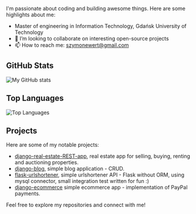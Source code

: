 I'm passionate about coding and building awesome things. Here are some highlights about me:

- Master of engineering in Information Technology, Gdańsk University of Technology
- 👯 I’m looking to collaborate on interesting open-source projects
- 📫 How to reach me: [szymonewert@gmail.com](mailto:szymonewert@gmail.com)

## GitHub Stats

![My GitHub stats](https://github-readme-stats.vercel.app/api?username=ewerttrewe&show_icons=true&theme=radical)

## Top Languages

![Top Languages](https://github-readme-stats.vercel.app/api/top-langs/?username=ewerttrewe&layout=compact&theme=radical)

## Projects

Here are some of my notable projects:

- [django-real-estate-REST-app](https://github.com/ewerttrewe/fullstack-real-estate-app), real estate app for selling, buying, renting and auctioning properties.
- [django-blog](https://github.com/ewerttrewe/django-blogapp), simple blog application - CRUD.
- [flask-urlshortener](https://github.com/ewerttrewe/flask-rest-url-shortener-api), simple urlshortener API - Flask without ORM, using mysql connector, small integration test written for fun :)
- [django-ecommerce](https://github.com/ewerttrewe/django-ecommerce) simple ecommerce app - implementation of PayPal payments.

Feel free to explore my repositories and connect with me!

<!-- Add any additional sections or customizations as per your preference -->
